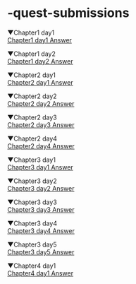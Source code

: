 # -quest-submissions
▼Chapter1 day1<br>
[Chapter1 day1 Answer](https://github.com/minku777/-quest-submissions/blob/main/Chapter1/Quests_day1.md)

▼Chapter1 day2<br>
[Chapter1 day2 Answer](https://github.com/minku777/-quest-submissions/blob/main/Chapter1/Quests_day2.md)

▼Chapter2 day1<br>
[Chapter2 day1 Answer](https://github.com/minku777/-quest-submissions/tree/main/Chapter2/day1)

▼Chapter2 day2<br>
[Chapter2 day2 Answer](https://github.com/minku777/-quest-submissions/tree/main/Chapter2/day2)

▼Chapter2 day3<br>
[Chapter2 day3 Answer](https://github.com/minku777/-quest-submissions/tree/main/Chapter2/day3)

▼Chapter2 day4<br>
[Chapter2 day4 Answer](https://github.com/minku777/-quest-submissions/tree/main/Chapter2/day4)

▼Chapter3 day1<br>
[Chapter3 day1 Answer](https://github.com/minku777/-quest-submissions/issues/1)

▼Chapter3 day2<br>
[Chapter3 day2 Answer](https://github.com/minku777/-quest-submissions/issues/2)

▼Chapter3 day3<br>
[Chapter3 day3 Answer](https://github.com/minku777/-quest-submissions/issues/3)

▼Chapter3 day4<br>
[Chapter3 day4 Answer](https://github.com/minku777/-quest-submissions/issues/4)

▼Chapter3 day5<br>
[Chapter3 day5 Answer](https://github.com/minku777/-quest-submissions/issues/5)

▼Chapter4 day1<br>
[Chapter4 day1 Answer](https://github.com/minku777/-quest-submissions/issues/6)
